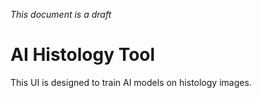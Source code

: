 _This document is a draft_

# AI Histology Tool
This UI is designed to train AI models on histology images. 